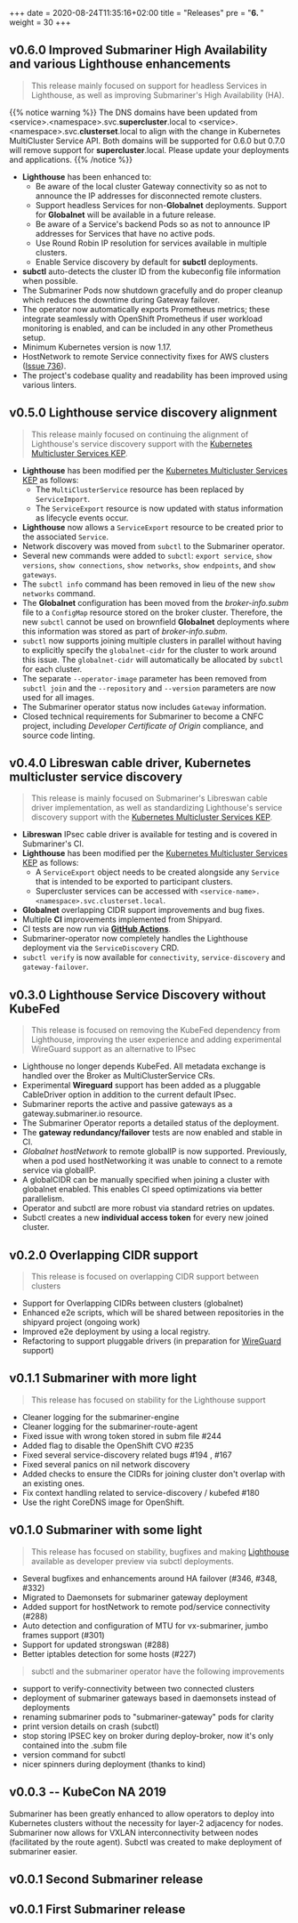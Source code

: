 +++
date = 2020-08-24T11:35:16+02:00
title = "Releases"
pre = "<b>6. </b>"
weight = 30
+++

## v0.6.0 Improved Submariner High Availability and various Lighthouse enhancements

> This release mainly focused on support for headless Services in Lighthouse,
> as well as improving Submariner's High Availability (HA).

{{% notice warning %}}
  The DNS domains have been updated from \<service\>.\<namespace\>.svc.**supercluster**.local to
  \<service\>.\<namespace\>.svc.**clusterset**.local to align with the change in Kubernetes MultiCluster Service API.
  Both domains will be supported for 0.6.0 but 0.7.0 will remove support for **supercluster**.local.
  Please update your deployments and applications.
{{% /notice %}}

* **Lighthouse** has been enhanced to:
  * Be aware of the local cluster Gateway connectivity so as not to announce the IP addresses for disconnected remote clusters.
  * Support headless Services for non-**Globalnet** deployments. Support for **Globalnet** will be available in a future release.
  * Be aware of a Service's backend Pods so as not to announce IP addresses for Services that have no active pods.
  * Use Round Robin IP resolution for services available in multiple clusters.
  * Enable Service discovery by default for **subctl** deployments.
* **subctl** auto-detects the cluster ID from the kubeconfig file information when possible.
* The Submariner Pods now shutdown gracefully and do proper cleanup which reduces the downtime during Gateway failover.
* The operator now automatically exports Prometheus metrics; these integrate seamlessly with OpenShift Prometheus if user
  workload monitoring is enabled, and can be included in any other Prometheus setup.
* Minimum Kubernetes version is now 1.17.
* HostNetwork to remote Service connectivity fixes for AWS clusters ([Issue 736](https://github.com/submariner-io/submariner/issues/736)).
* The project's codebase quality and readability has been improved using various linters.

## v0.5.0 Lighthouse service discovery alignment

> This release mainly focused on continuing the alignment of Lighthouse's service discovery support with the [Kubernetes Multicluster
> Services KEP][MCS KEP].

* **Lighthouse** has been modified per the [Kubernetes Multicluster Services KEP][MCS KEP] as follows:
  * The `MultiClusterService` resource has been replaced by `ServiceImport`.
  * The `ServiceExport` resource is now updated with status information as lifecycle events occur.
* **Lighthouse** now allows a `ServiceExport` resource to be created prior to the associated `Service`.
* Network discovery was moved from `subctl` to the Submariner operator.
* Several new commands were added to `subctl`: `export service`, `show versions`, `show connections`, `show networks`,
  `show endpoints`, and `show gateways`.
* The `subctl info` command has been removed in lieu of the new `show networks` command.
* The **Globalnet** configuration has been moved from the _broker-info.subm_ file to a `ConfigMap` resource stored on the
  broker cluster. Therefore, the new `subctl` cannot be used on brownfield **Globalnet** deployments where this information
  was stored as part of _broker-info.subm_.
* `subctl` now supports joining multiple clusters in parallel without having to explicitly specify the `globalnet-cidr` for the
  cluster to work around this issue. The `globalnet-cidr` will automatically be allocated by `subctl` for each cluster.
* The separate `--operator-image` parameter has been removed from `subctl join` and the `--repository` and `--version`
  parameters are now used for all images.
* The Submariner operator status now includes `Gateway` information.
* Closed technical requirements for Submariner to become a CNFC project, including _Developer Certificate of Origin_ compliance,
  and source code linting.

## v0.4.0 Libreswan cable driver, Kubernetes multicluster service discovery

> This release is mainly focused on Submariner's Libreswan cable driver implementation, as well
> as standardizing Lighthouse's service discovery support with the [Kubernetes Multicluster
> Services KEP][MCS KEP].

* **Libreswan** IPsec cable driver is available for testing and is covered in Submariner's CI.
* **Lighthouse** has been modified per the [Kubernetes Multicluster Services KEP][MCS KEP] as follows:
  * A `ServiceExport` object needs to be created alongside any `Service` that is intended to be
    exported to participant clusters.
  * Supercluster services can be accessed with `<service-name>.<namespace>.svc.clusterset.local`.
* **Globalnet** overlapping CIDR support improvements and bug fixes.
* Multiple **CI** improvements implemented from Shipyard.
* CI tests are now run via **[GitHub Actions](https://github.com/submariner-io/submariner/actions)**.
* Submariner-operator now completely handles the Lighthouse deployment via the `ServiceDiscovery` CRD.
* `subctl verify` is now available for `connectivity`, `service-discovery` and `gateway-failover`.

[MCS KEP]: https://github.com/kubernetes/enhancements/tree/master/keps/sig-multicluster/1645-multi-cluster-services-api

## v0.3.0 Lighthouse Service Discovery without KubeFed

> This release is focused on removing the KubeFed dependency from Lighthouse, improving the user experience
> and adding experimental WireGuard support as an alternative to IPsec

* Lighthouse no longer depends KubeFed. All metadata exchange is handled over the Broker as MultiClusterService CRs.
* Experimental **Wireguard** support has been added as a pluggable CableDriver option in addition to the current default IPsec.
* Submariner reports the active and passive gateways as a gateway.submariner.io resource.
* The Submariner Operator reports a detailed status of the deployment.
* The **gateway redundancy/failover** tests are now enabled and stable in CI.
* *Globalnet hostNetwork* to remote globalIP is now supported. Previously, when a pod used hostNetworking it was unable to connect to a
  remote service via globalIP.
* A globalCIDR can be manually specified when joining a cluster with globalnet enabled. This enables CI speed optimizations via better
  parallelism.
* Operator and subctl are more robust via standard retries on updates.
* Subctl creates a new **individual access token** for every new joined cluster.

## v0.2.0 Overlapping CIDR support

> This release is focused on overlapping CIDR support between clusters

* Support for Overlapping CIDRs between clusters (globalnet)
* Enhanced e2e scripts, which will be shared between repositories in the shipyard project (ongoing work)
* Improved e2e deployment by using a local registry.
* Refactoring to support pluggable drivers (in preparation for [WireGuard](https://www.wireguard.com/) support)

## v0.1.1 Submariner with more light

> This release has focused on stability for the Lighthouse support

* Cleaner logging for the submariner-engine
* Cleaner logging for the submariner-route-agent
* Fixed issue with wrong token stored in subm file #244
* Added flag to disable the OpenShift CVO #235
* Fixed several service-discovery related bugs #194 , #167
* Fixed several panics on nil network discovery
* Added checks to ensure the CIDRs for joining cluster don't overlap with an existing ones.
* Fix context handling related to service-discovery / kubefed #180
* Use the right CoreDNS image for OpenShift.

## v0.1.0 Submariner with some light

> This release has focused on stability, bugfixes and making [Lighthouse](https://github.com/submariner-io/lighthouse) available as
> developer preview via subctl deployments.

* Several bugfixes and enhancements around HA failover (#346, #348, #332)
* Migrated to Daemonsets for submariner gateway deployment
* Added support for hostNetwork to remote pod/service connectivity (#288)
* Auto detection and configuration of MTU for vx-submariner, jumbo frames support (#301)
* Support for updated strongswan (#288)
* Better iptables detection for some hosts (#227)

> subctl and the submariner operator have the following improvements

* support to verify-connectivity between two connected clusters
* deployment of submariner gateways based in daemonsets instead of deployments
* renaming submariner pods to "submariner-gateway" pods for clarity
* print version details on crash (subctl)
* stop storing IPSEC key on broker during deploy-broker, now it's only contained into the .subm file
* version command for subctl
* nicer spinners during deployment (thanks to kind)

## v0.0.3 -- KubeCon NA 2019

Submariner has been greatly enhanced to allow operators to deploy into Kubernetes clusters without the necessity for layer-2 adjacency for
nodes. Submariner now allows for VXLAN interconnectivity between nodes (facilitated by the route agent). Subctl was created to make
deployment of submariner easier.

## v0.0.1 Second Submariner release

## v0.0.1 First Submariner release
